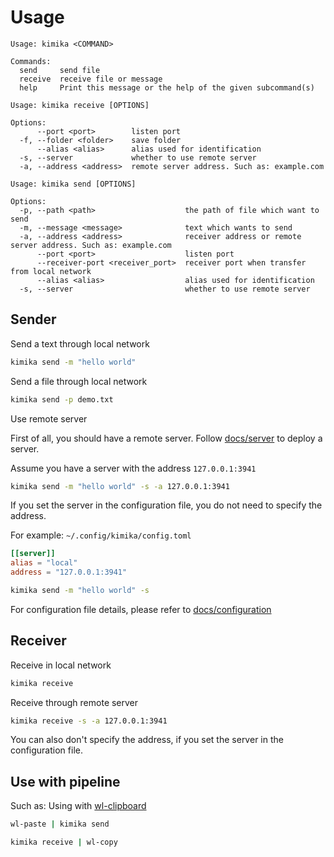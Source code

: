# Usage

```
Usage: kimika <COMMAND>

Commands:
  send     send file
  receive  receive file or message
  help     Print this message or the help of the given subcommand(s)
```

```
Usage: kimika receive [OPTIONS]

Options:
      --port <port>        listen port
  -f, --folder <folder>    save folder
      --alias <alias>      alias used for identification
  -s, --server             whether to use remote server
  -a, --address <address>  remote server address. Such as: example.com
```

```
Usage: kimika send [OPTIONS]

Options:
  -p, --path <path>                    the path of file which want to send
  -m, --message <message>              text which wants to send
  -a, --address <address>              receiver address or remote server address. Such as: example.com
      --port <port>                    listen port
      --receiver-port <receiver_port>  receiver port when transfer from local network
      --alias <alias>                  alias used for identification
  -s, --server                         whether to use remote server
```

## Sender

Send a text through local network

```sh
kimika send -m "hello world"
```

Send a file through local network

```sh
kimika send -p demo.txt
```

Use remote server

First of all, you should have a remote server. Follow [docs/server](/docs/server.md) to deploy a server.

Assume you have a server with the address `127.0.0.1:3941`

```sh
kimika send -m "hello world" -s -a 127.0.0.1:3941
```

If you set the server in the configuration file, you do not need to specify the address.

For example: `~/.config/kimika/config.toml`

```toml
[[server]]
alias = "local"
address = "127.0.0.1:3941"
```

```sh
kimika send -m "hello world" -s
```

For configuration file details, please refer to [docs/configuration](/docs/configuration.md)

## Receiver

Receive in local network

```sh
kimika receive
```

Receive through remote server

```sh
kimika receive -s -a 127.0.0.1:3941
```

You can also don't specify the address, if you set the server in the configuration file.

## Use with pipeline

Such as: Using with [wl-clipboard](https://github.com/bugaevc/wl-clipboard)

```sh
wl-paste | kimika send
```

```sh
kimika receive | wl-copy
```
